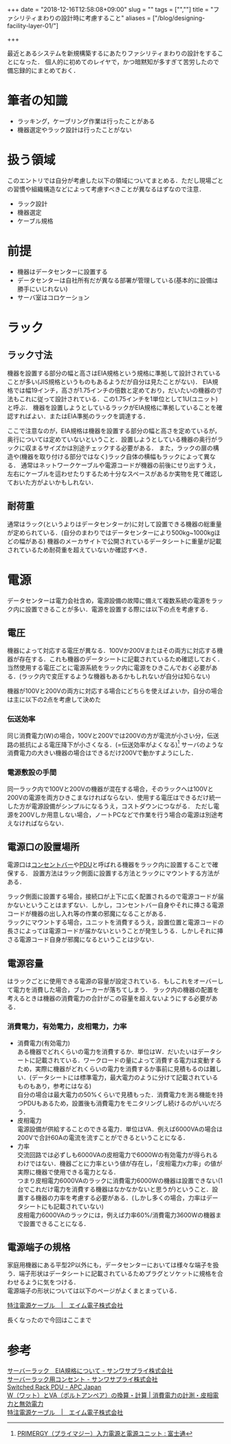 +++
date = "2018-12-16T12:58:08+09:00"
slug = ""
tags = ["",""]
title = "ファシリティまわりの設計時に考慮すること"
aliases = ["/blog/designing-facility-layer-01/"]

+++

最近とあるシステムを新規構築するにあたりファシリティまわりの設計をすることになった．
個人的に初めてのレイヤで，かつ暗黙知が多すぎて苦労したので備忘録的にまとめておく．

# 筆者の知識
* ラッキング，ケーブリング作業は行ったことがある
* 機器選定やラック設計は行ったことがない

# 扱う領域
このエントリでは自分が考慮した以下の領域についてまとめる．ただし現場ごとの習慣や組織構造などによって考慮すべきことが異なるはずなので注意．

* ラック設計
* 機器選定
* ケーブル規格

# 前提
* 機器はデータセンターに設置する
* データセンターは自社所有だが異なる部署が管理している(基本的に設備は勝手にいじれない)
* サーバ室はコロケーション

# ラック
## ラック寸法
機器を設置する部分の幅と高さはEIA規格という規格に準拠して設計されていることが多い(JIS規格というものもあるようだが自分は見たことがない)．
EIA規格では幅19インチ，高さが1.75インチの倍数と定めており，だいたいの機器の寸法もこれに従って設計されている．この1.75インチを1単位として1U(ユニット)と呼ぶ．
機器を設置しようとしているラックがEIA規格に準拠していることを確認すればよい．またはEIA準拠のラックを調達する．

ここで注意なのが，EIA規格は機器を設置する部分の幅と高さを定めているが，奥行については定めていないということ．設置しようとしている機器の奥行がラックに収まるサイズかは別途チェックする必要がある．
また，ラックの扉の構造や(機器を取り付ける部分ではなく)ラック自体の横幅もラックによって異なる．
通常はネットワークケーブルや電源コードが機器の前後にせり出すうえ，左右にケーブルを這わせたりするため十分なスペースがあるか実物を見て確認しておいた方がよいかもしれない．

## 耐荷重
通常はラック(というよりはデータセンターか)に対して設置できる機器の総重量が定められている．(自分のまわりではデータセンターにより500kg~1000kgほどの幅がある)
機器のメーカサイトで公開されているデータシートに重量が記載されているため耐荷重を超えていないか確認すべき．

# 電源
データセンターは電力会社含め，電源設備の故障に備えて複数系統の電源をラック内に設置できることが多い．電源を設置する際には以下の点を考慮する．

## 電圧
機器によって対応する電圧が異なる．100Vか200Vまたはその両方に対応する機器が存在する．これも機器のデータシートに記載されているため確認しておく．
当然使用する電圧ごとに電源系統をラック内に電源をひきこんでおく必要がある．(ラック内で変圧するような機器もあるかもしれないが自分は知らない)

機器が100Vと200Vの両方に対応する場合にどちらを使えばよいか，自分の場合は主に以下の2点を考慮して決めた

### 伝送効率
同じ消費電力(W)の場合，100Vと200Vでは200Vの方が電流が小さい分，伝送路の抵抗による電圧降下が小さくなる．(=伝送効率がよくなる)[^1]
サーバのような消費電力の大きい機器の場合はできるだけ200Vで動かすようにした．

### 電源敷設の手間
同一ラック内で100Vと200Vの機器が混在する場合，そのラックへは100Vと200Vの電源を両方ひきこまなければならない．使用する電圧はできるだけ統一した方が電源設備がシンプルになるうえ，コストダウンにつながる．
ただし電源を200Vしか用意しない場合，ノートPCなどで作業を行う場合の電源は別途考えなければならない．

## 電源口の設置場所
電源口は[コンセントバー](https://www.sanwa.co.jp/product/oatap/server/index.html)や[PDU](https://www.networld.co.jp/product/schneider/pro_info/pdu/)と呼ばれる機器をラック内に設置することで確保する．
設置方法はラック側面に設置する方法とラックにマウントする方法がある．

ラック側面に設置する場合，接続口が上下に広く配置されるので電源コードが届かないということはまずない．しかし，コンセントバー自身やそれに挿さる電源コードが機器の出し入れ等の作業の邪魔になることがある．  
ラックにマウントする場合，ユニットを消費するうえ，設置位置と電源コードの長さによっては電源コードが届かないということが発生しうる．しかしそれに挿さる電源コード自身が邪魔になるということは少ない．

## 電源容量
はラックごとに使用できる電源の容量が設定されている．もしこれをオーバーして電力を消費した場合，ブレーカーが落ちてしまう．
ラック内の機器の配置を考えるときは機器の消費電力の合計がこの容量を超えないようにする必要がある．

### 消費電力，有効電力，皮相電力，力率
* 消費電力(有効電力)  
    ある機器でどれくらいの電力を消費するか．単位はW．だいたいはデータシートに記載されている．ワークロードの量によって消費する電力は変動するため，実際に機器がどれくらいの電力を消費するか事前に見積もるのは難しい．(データシートには標準電力，最大電力のように分けて記載されているものもあり，参考にはなる)  
    自分の場合は最大電力の50%くらいで見積もった．消費電力を測る機能を持つPDUもあるため，設置後も消費電力をモニタリングし続けるのがいいだろう．
* 皮相電力  
    電源設備が供給することのできる電力．単位はVA．例えば6000VAの場合は200Vで合計60Aの電流を流すことができるということになる．
* 力率  
    交流回路では必ずしも6000VAの皮相電力で6000Wの有効電力が得られるわけではない．機器ごとに力率という値が存在し，「皮相電力x力率」の値が実際に機器で使用できる電力となる．  
    つまり皮相電力6000VAのラックに消費電力6000Wの機器は設置できない(1台でこれだけ電力を消費する機器はなかなかないと思うが)ということ．設置する機器の力率を考慮する必要がある．(しかし多くの場合，力率はデータシートにも記載されていない)  
    皮相電力6000VAのラックには，例えば力率60%/消費電力3600Wの機器まで設置できることになる．

## 電源端子の規格
家庭用機器にある平型2P以外にも，データセンターにおいては様々な端子を扱う．端子形状はデータシートに記載されているためプラグとソケットに規格を合わせるように気をつける．  
電源端子の形状については以下のページがよくまとまっている．

[特注電源ケーブル　|　エイム電子株式会社](http://www.aim-ele.co.jp/products/custom-powercable/)

長くなったので今回はここまで

# 参考
[サーバーラック　EIA規格について - サンワサプライ株式会社](https://www.sanwa.co.jp/product/desk_rack/server/server_select_eia.html)  
[サーバーラック用コンセント - サンワサプライ株式会社](https://www.sanwa.co.jp/product/oatap/server/index.html)  
[Switched Rack PDU - APC Japan](https://www.apc.com/shop/jp/ja/categories/power-distribution/rack-power-distribution/switched-rack-pdu/N-17k76am)  
[W（ワット）とVA（ボルトアンペア）の換算・計算 | 消費電力の計測・皮相電力と無効電力](https://electric-facilities.jp/denki4/watt.html)  
[特注電源ケーブル　|　エイム電子株式会社](http://www.aim-ele.co.jp/products/custom-powercable/)

[^1]: [PRIMERGY（プライマジー）入力電源と電源ユニット : 富士通](http://jp.fujitsu.com/platform/server/primergy/technical/pcserver-description/power.html#p2)
